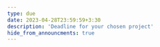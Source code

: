 ```yaml
---
type: due
date: 2023-04-28T23:59:59+3:30
description: 'Deadline for your chosen project'
hide_from_announcments: true
---
```

